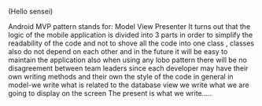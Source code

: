 (Hello sensei)

Android MVP pattern
stands for: Model View Presenter
It turns out that the logic of the mobile application is divided into 3 parts
in order to simplify the readability of the code and not to shove all the code into one class
, classes also do not depend on each other and in the future it will be easy to maintain the application
also when using any lobo pattern there will be no disagreement between team leaders since each
developer may have their own writing methods and their own the style of the code
in general in 
model-we write what is related to the database
view we write what we are going to display on the screen 
The present is what we write.....
